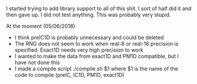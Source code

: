 I started trying to add library support to all of this shit. I sort of half did it and then gave up. I did not test anything. This was probably very stupid.

At the moment (05/06/2018)

- I think preIC1D is probably unnecessary and could be deleted
- The RNG does not seem to work when real-8 or real-16 precision is specified. Exact1D needs very high precision to work
- I wanted to make the data from exact1D and PM1D compatible, but I have not done this
- I made a compile script ./compile.sh $1 where $1 is the name of the code to compile (preIC, IC1D, PM1D, exact1D)